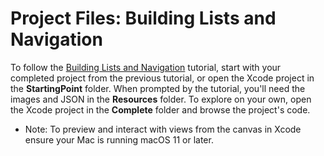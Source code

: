 # Project Files: Building Lists and Navigation

To follow the [Building Lists and Navigation](https://developer.apple.com/tutorials/swiftui/building-lists-and-navigation) tutorial, start with your completed project from the previous tutorial, or open the Xcode project in the **StartingPoint** folder. When prompted by the tutorial, you'll need the images and JSON in the **Resources** folder. To explore on your own, open the Xcode project in the **Complete** folder and browse the project's code.

- Note: To preview and interact with views from the canvas in Xcode ensure your Mac is running macOS 11 or later.
